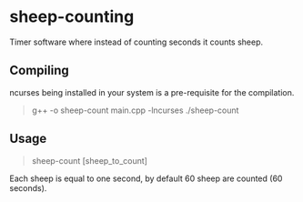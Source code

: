 # sheep-counting

Timer software where instead of counting seconds it counts sheep.

## Compiling

ncurses being installed in your system is a pre-requisite for the compilation.

> g++ -o sheep-count main.cpp -lncurses
> ./sheep-count

## Usage

> sheep-count [sheep_to_count]

Each sheep is equal to one second, by default 60 sheep are counted (60 seconds).
